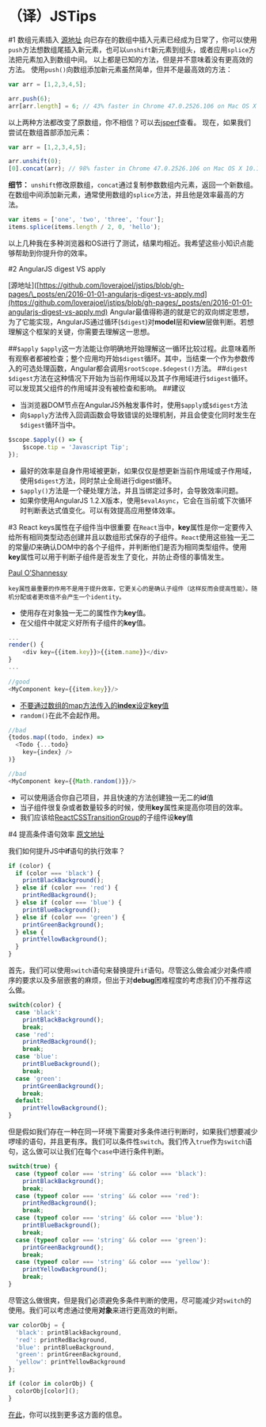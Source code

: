 # （译）JSTips

#1 数组元素插入 
[源地址](https://github.com/loverajoel/jstips/blob/gh-pages/_posts/en/2015-12-29-insert-item-inside-an-array.md)
向已存在的数组中插入元素已经成为日常了，你可以使用`push`方法想数组尾插入新元素，也可以`unshift`新元素到组头，或者应用`splice`方法把元素加入到数组中间。
以上都是已知的方法，但是并不意味着没有更高效的方法。
使用`push()`向数组添加新元素虽然简单，但并不是最高效的方法：

```js
var arr = [1,2,3,4,5];

arr.push(6);
arr[arr.length] = 6; // 43% faster in Chrome 47.0.2526.106 on Mac OS X 10.11.1
```

以上两种方法都改变了原数组，你不相信？可以去[jsperf](http://jsperf.com/push-item-inside-an-array)查看。
现在，如果我们尝试在数组首部添加元素：

```js
var arr = [1,2,3,4,5];

arr.unshift(0);
[0].concat(arr); // 98% faster in Chrome 47.0.2526.106 on Mac OS X 10.11.1
```

**细节：** `unshift`修改原数组，`concat`通过复制参数数组内元素，返回一个新数组。
在数组中间添加新元素，通常使用数组的`splice`方法，并且他是效率最高的方法。

```js
var items = ['one', 'two', 'three', 'four'];
items.splice(items.length / 2, 0, 'hello');
```

以上几种我在多种浏览器和OS进行了测试，结果均相近。我希望这些小知识点能够帮助到你提升你的效率。

#2 AngularJS digest VS apply

[源地址]([https://github.com/loverajoel/jstips/blob/gh-pages/\_posts/en/2016-01-01-angularjs-digest-vs-apply.md](https://github.com/loverajoel/jstips/blob/gh-pages/_posts/en/2016-01-01-angularjs-digest-vs-apply.md)
Angular最值得称道的就是它的双向绑定思想，为了它能实现，AngularJS通过循环(`$digest`)对**model**层和**view**层做判断。若想理解这个框架的关键，你需要去理解这一思想。

##`$apply`
`$apply`这一方法能让你明确地开始理解这一循环比较过程。此意味着所有观察者都被检查；整个应用均开始`$digest`循环。其中，当结束一个作为参数传入的可选处理函数，Angular都会调用`$rootScope.$degest()`方法。
##`digest`
`$digest`方法在这种情况下开始为当前作用域以及其子作用域进行`$digest`循环。可以发现其父组件的作用域并没有被检查和影响。
##建议
* 当浏览器DOM节点在AngularJS外触发事件时，使用`$apply`或`$digest`方法
* 向`$apply`方法传入回调函数会导致错误的处理机制，并且会使变化同时发生在`$digest`循环当中。

```js
$scope.$apply(() => {
    $scope.tip = 'Javascript Tip';
});
```

* 最好的效率是自身作用域被更新，如果仅仅是想更新当前作用域或子作用域，使用`$digest`方法，同时禁止全局进行digest循环。
* `$apply()`方法是一个硬处理方法，并且当绑定过多时，会导致效率问题。
* 如果你使用AngularJS 1.2.X版本，使用`$evalAsync`，它会在当前或下次循环时判断表达式值变化。可以有效提高应用整体效率。

#3 React keys属性在子组件当中很重要
在`React`当中，**key**属性是你一定要传入给所有相同类型动态创建并且以数组形式保存的子组件。`React`使用这些独一无二的常量*ID*来确认DOM中的各个子组件，并判断他们是否为相同类型组件。使用**key**属性可以用于判断子组件是否发生了变化，并防止奇怪的事情发生。

[ Paul O’Shannessy](https://github.com/facebook/react/issues/1342#issuecomment-39230939)

    key属性最重要的作用不是用于提升效率，它更关心的是确认子组件（这样反而会提高性能）。随机分配或者更改值不会产生一个identity。

* 使用存在对象独一无二的属性作为**key**值。
* 在父组件中就定义好所有子组件的**key**值。

```js
...
render() {
    <div key={{item.key}}>{{item.name}}</div>
}
...
   
//good
<MyComponent key={{item.key}}/>
```

* [不要通过数组的map方法传入的**index**设定**key**值](https://medium.com/@robinpokorny/index-as-a-key-is-an-anti-pattern-e0349aece318#.jadd313vz)
* `random()`在此不会起作用。

```js
//bad
{todos.map((todo, index) =>
  <Todo {...todo}
    key={index} />
)}
```

```js
//bad
<MyComponent key={{Math.random()}}/>
```

* 可以使用适合你自己项目，并且快速的方法创建独一无二的**id**值
* 当子组件很复杂或者数量较多的时候，使用**key**属性来提高你项目的效率。
* 我们应该给[ReactCSSTransitionGroup](http://reactjs.cn/react/docs/animation.html)的子组件设**key**值

#4 提高条件语句效率
[原文地址](https://github.com/loverajoel/jstips/blob/gh-pages/_posts/en/2016-01-03-improve-nested-conditionals.md)

我们如何提升JS中**if**语句的执行效率？

```js
if (color) {
  if (color === 'black') {
    printBlackBackground();
  } else if (color === 'red') {
    printRedBackground();
  } else if (color === 'blue') {
    printBlueBackground();
  } else if (color === 'green') {
    printGreenBackground();
  } else {
    printYellowBackground();
  }
}
```

首先，我们可以使用`switch`语句来替换提升`if`语句。尽管这么做会减少对条件顺序的要求以及多层嵌套的麻烦，但出于对**debug**困难程度的考虑我们仍不推荐这么做。

```js
switch(color) {
  case 'black':
    printBlackBackground();
    break;
  case 'red':
    printRedBackground();
    break;
  case 'blue':
    printBlueBackground();
    break;
  case 'green':
    printGreenBackground();
    break;
  default:
    printYellowBackground();
}
```

但是假如我们存在一种在同一环境下需要对多条件进行判断时，如果我们想要减少啰嗦的语句，并且更有序。我们可以条件性`switch`。我们传入`true`作为`switch`语句，这么做可以让我们在每个`case`中进行条件判断。

```js
switch(true) {
  case (typeof color === 'string' && color === 'black'):
    printBlackBackground();
    break;
  case (typeof color === 'string' && color === 'red'):
    printRedBackground();
    break;
  case (typeof color === 'string' && color === 'blue'):
    printBlueBackground();
    break;
  case (typeof color === 'string' && color === 'green'):
    printGreenBackground();
    break;
  case (typeof color === 'string' && color === 'yellow'):
    printYellowBackground();
    break;
}
```

尽管这么做很爽，但是我们必须避免多条件判断的使用，尽可能减少对`switch`的使用。我们可以考虑通过使用**对象**来进行更高效的判断。

```js
var colorObj = {
  'black': printBlackBackground,
  'red': printRedBackground,
  'blue': printBlueBackground,
  'green': printGreenBackground,
  'yellow': printYellowBackground
};

if (color in colorObj) {
  colorObj[color]();
}
```

[在此](http://www.nicoespeon.com/en/2015/01/oop-revisited-switch-in-js/)，你可以找到更多这方面的信息。